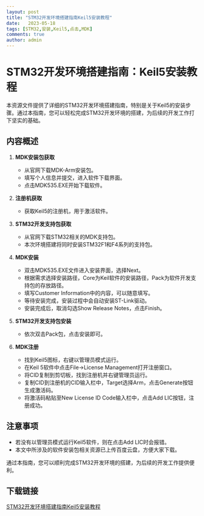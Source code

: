 ```yaml
---
layout: post
title: "STM32开发环境搭建指南Keil5安装教程"
date:   2023-05-18
tags: [STM32,安装,Keil5,点击,MDK]
comments: true
author: admin
---
```

# STM32开发环境搭建指南：Keil5安装教程

本资源文件提供了详细的STM32开发环境搭建指南，特别是关于Keil5的安装步骤。通过本指南，您可以轻松完成STM32开发环境的搭建，为后续的开发工作打下坚实的基础。

## 内容概述

1. **MDK安装包获取**
   - 从官网下载MDK-Arm安装包。
   - 填写个人信息并提交，进入软件下载界面。
   - 点击MDK535.EXE开始下载软件。

2. **注册机获取**
   - 获取Keil5的注册机，用于激活软件。

3. **STM32开发支持包获取**
   - 从官网下载STM32相关的MDK支持包。
   - 本次环境搭建将同时安装STM32F1和F4系列的支持包。

4. **MDK安装**
   - 双击MDK535.EXE文件进入安装界面，选择Next。
   - 根据需求选择安装路径，Core为Keil软件的安装路径，Pack为软件开发支持包的存放路径。
   - 填写Customer Information中的内容，可以随意填写。
   - 等待安装完成，安装过程中会自动安装ST-Link驱动。
   - 安装完成后，取消勾选Show Release Notes，点击Finish。

5. **STM32开发支持包安装**
   - 依次双击Pack包，点击安装即可。

6. **MDK注册**
   - 找到Keil5图标，右键以管理员模式运行。
   - 在Keil 5软件中点击File->License Management打开注册窗口。
   - 将CID复制到剪切板，找到注册机并右键管理员运行。
   - 复制CID到注册机的CID输入栏中，Target选择Arm，点击Generate按钮生成激活码。
   - 将激活码粘贴至New License ID Code输入栏中，点击Add LIC按钮，注册成功。

## 注意事项

- 若没有以管理员模式运行Keil5软件，则在点击Add LIC时会报错。
- 本文中所涉及的软件安装包相关资源已上传百度云盘，方便大家下载。

通过本指南，您可以顺利完成STM32开发环境的搭建，为后续的开发工作提供便利。

## 下载链接

[STM32开发环境搭建指南Keil5安装教程](https://pan.quark.cn/s/779dd9f661d5)